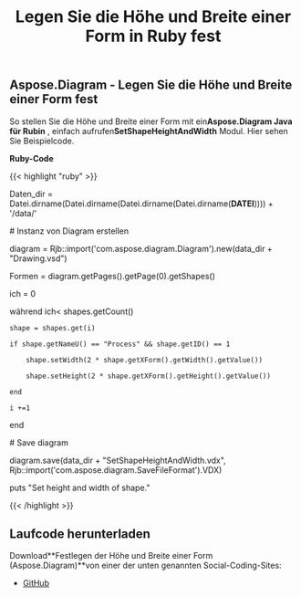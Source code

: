 ﻿---
title: Legen Sie die Höhe und Breite einer Form in Ruby fest
type: docs
weight: 120
url: /de/java/set-the-height-and-width-of-a-shape-in-ruby/
---
## **Aspose.Diagram - Legen Sie die Höhe und Breite einer Form fest**
 So stellen Sie die Höhe und Breite einer Form mit ein**Aspose.Diagram Java für Rubin** , einfach aufrufen**SetShapeHeightAndWidth** Modul. Hier sehen Sie Beispielcode.

**Ruby-Code**

{{< highlight "ruby" >}}

 Daten_dir = Datei.dirname(Datei.dirname(Datei.dirname(Datei.dirname(__DATEI__)))) + '/data/'

\# Instanz von Diagram erstellen

diagram = Rjb::import('com.aspose.diagram.Diagram').new(data_dir + "Drawing.vsd")

Formen = diagram.getPages().getPage(0).getShapes()

ich = 0

 während ich< shapes.getCount()

    shape = shapes.get(i)

    if shape.getNameU() == "Process" && shape.getID() == 1

        shape.setWidth(2 * shape.getXForm().getWidth().getValue())

        shape.setHeight(2 * shape.getXForm().getHeight().getValue())

    end

    i +=1

end

\# Save diagram

diagram.save(data_dir + "SetShapeHeightAndWidth.vdx", Rjb::import('com.aspose.diagram.SaveFileFormat').VDX)

puts "Set height and width of shape."

{{< /highlight >}}
## **Laufcode herunterladen**
 Download**Festlegen der Höhe und Breite einer Form (Aspose.Diagram)**von einer der unten genannten Social-Coding-Sites:

- [GitHub](https://github.com/asposediagram/Aspose.Diagram-for-Java/blob/master/Plugins/Aspose_Diagram_Java_for_Ruby/lib/asposediagramjava/Shapes/setshapeheightandwidth.rb)
